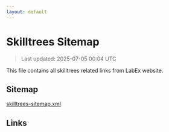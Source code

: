 ```yaml
---
layout: default
---
```


# Skilltrees Sitemap

> Last updated: 2025-07-05 00:04 UTC

This file contains all skilltrees related links from LabEx website.

## Sitemap

[skilltrees-sitemap.xml](https://labex.io/skilltrees-sitemap.xml)

## Links

